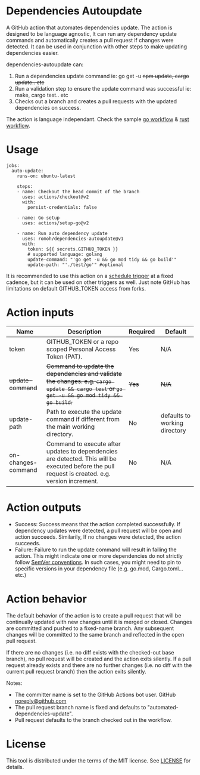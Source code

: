 # Dependencies Autoupdate
A GitHub action that automates dependencies update. The action is designed to be language agnostic, It can run any dependency update commands and automatically creates a pull request if changes were detected. It can be used in conjunction with other steps to make updating dependencies easier.

dependencies-autoupdate can:
1. Run a dependencies update command ie: go get -u ~~npm update, cargo update.. etc~~
2. Run a validation step to ensure the update command was successful ie: make, cargo test.. etc
2. Checks out a branch and creates a pull requests with the updated dependencies on success.

The action is language independant. Check the sample [go workflow](https://github.com/romoh/dependencies-autoupdate/blob/main/.github/workflows/autoupdate-dependencies-go.yml) & [rust workflow](https://github.com/romoh/dependencies-autoupdate/blob/main/.github/workflows/autoupdate-dependencies-rust.yml).

# Usage
```
jobs:
  auto-update:
    runs-on: ubuntu-latest

    steps:
    - name: Checkout the head commit of the branch
      uses: actions/checkout@v2
      with:
        persist-credentials: false
                  
    - name: Go setup
      uses: actions/setup-go@v2
             
    - name: Run auto dependency update 
      uses: romoh/dependencies-autoupdate@v1
      with: 
        token: ${{ secrets.GITHUB_TOKEN }}
        # supported language: golang
        update-command: "'go get -u && go mod tidy && go build'"
        update-path: "'./test/go'" #optional
```

It is recommended to use this action on a [schedule trigger](https://docs.github.com/en/actions/reference/workflow-syntax-for-github-actions#onschedule) at a fixed cadence, but it can be used on other triggers as well. Just note GitHub has limitations on default GITHUB_TOKEN access from forks.

# Action inputs

Name |	Description	| Required | Default
--| --| --| --|
token |	GITHUB_TOKEN or a repo scoped Personal Access Token (PAT). | Yes | N/A
~~update-command~~ | ~~Command to update the dependencies and validate the changes. e.g. `cargo update && cargo test` or `go get -u && go mod tidy && go build`.~~ | ~~Yes~~ | ~~N/A~~
update-path | Path to execute the update command if different from the main working directory. | No | defaults to working directory
on-changes-command | Command to execute after updates to dependencies are detected. This will be executed before the pull request is created. e.g. version increment. | No | N/A

# Action outputs
- Success: Success means that the action completed successfully. If dependency updates were detected, a pull request will be open and action succeeds. Similarily, If no changes were detected, the action succeeds.
- Failure: Failure to run the update command will result in failing the action. This might indicate one or more dependencies do not strictly follow [SemVer conventions](https://semver.org/). In such cases, you might need to pin to specific versions in your dependency file (e.g. go.mod, Cargo.toml... etc.)

# Action behavior
The default behavior of the action is to create a pull request that will be continually updated with new changes until it is merged or closed. Changes are committed and pushed to a fixed-name branch. Any subsequent changes will be committed to the same branch and reflected in the open pull request.

If there are no changes (i.e. no diff exists with the checked-out base branch), no pull request will be created and the action exits silently.
If a pull request already exists and there are no further changes (i.e. no diff with the current pull request branch) then the action exits silently.

Notes:
* The committer name is set to the GitHub Actions bot user. GitHub <noreply@github.com>
* The pull request branch name is fixed and defaults to "automated-dependencies-update".
* Pull request defaults	to the branch checked out in the workflow.

# License
This tool is distributed under the terms of the MIT license. See [LICENSE](https://github.com/romoh/dependencies-autoupdate/blob/main/LICENSE) for details.
